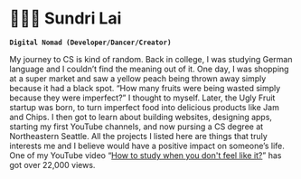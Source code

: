 # 👩🏻‍🎨 Sundri Lai

**`Digital Nomad (Developer/Dancer/Creator)`**

My journey to CS is kind of random. Back in college, I was studying German language and I couldn’t find the meaning out of it. One day, I was shopping at a super market and saw a yellow peach being thrown away simply because it had a black spot. “How many fruits were being wasted simply because they were imperfect?” I thought to myself. Later, the Ugly Fruit startup was born, to turn imperfect food into delicious products like Jam and Chips. I then got to learn about building websites, designing apps, starting my first YouTube channels, and now pursing a CS degree at Northeastern Seattle. All the projects I listed here are things that truly interests me and I believe would have a positive impact on someone’s life. One of my YouTube video “[How to study when you don't feel like it?](https://www.youtube.com/channel/UCkK055sGHKk)” has got over 22,000 views. 

